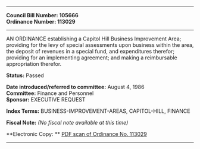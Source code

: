 * * * * *  
  
**Council Bill Number: [](#h0)[](#h2)105666**   
**Ordinance Number: 113029**  
  
* * * * *  
  
AN ORDINANCE establishing a Capitol Hill Business Improvement Area; providing for the levy of special assessments upon business within the area, the deposit of revenues in a special fund, and expenditures therefor; providing for an implementing agreement; and making a reimbursable appropriation therefor.  
  
**Status:** Passed   
  
**Date introduced/referred to committee:** August 4, 1986   
**Committee:** Finance and Personnel   
**Sponsor:** EXECUTIVE REQUEST   
  
**Index Terms:** BUSINESS-IMPROVEMENT-AREAS, CAPITOL-HILL, FINANCE  
  
**Fiscal Note:** *(No fiscal note available at this time)*  
  
**Electronic Copy: ** [PDF scan of Ordinance No. 113029](/~archives/Ordinances/Ord_113029.pdf)  
  
* * * * *  
